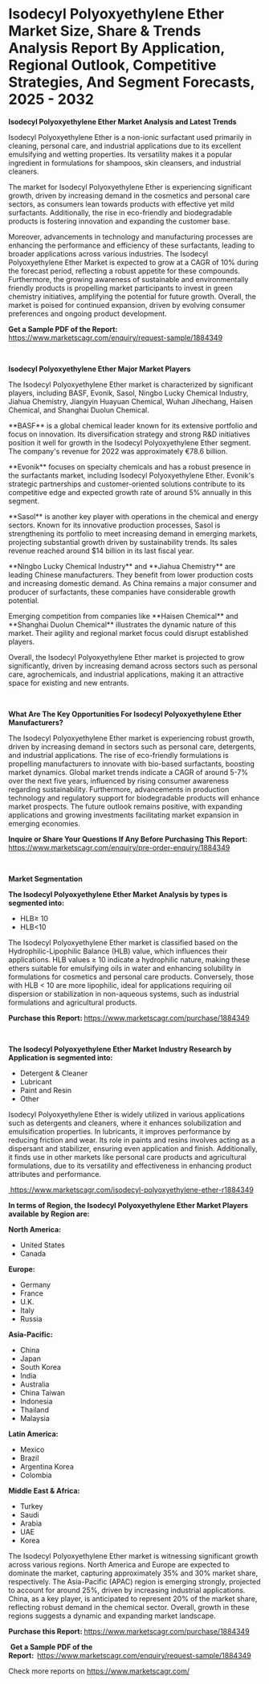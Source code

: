 <p><h1>Isodecyl Polyoxyethylene Ether Market Size, Share & Trends Analysis Report By Application, Regional Outlook, Competitive Strategies, And Segment Forecasts, 2025 - 2032</h1></p><p><strong>Isodecyl Polyoxyethylene Ether Market Analysis and Latest Trends</strong></p>
<p><p>Isodecyl Polyoxyethylene Ether is a non-ionic surfactant used primarily in cleaning, personal care, and industrial applications due to its excellent emulsifying and wetting properties. Its versatility makes it a popular ingredient in formulations for shampoos, skin cleansers, and industrial cleaners.</p><p>The market for Isodecyl Polyoxyethylene Ether is experiencing significant growth, driven by increasing demand in the cosmetics and personal care sectors, as consumers lean towards products with effective yet mild surfactants. Additionally, the rise in eco-friendly and biodegradable products is fostering innovation and expanding the customer base.</p><p>Moreover, advancements in technology and manufacturing processes are enhancing the performance and efficiency of these surfactants, leading to broader applications across various industries. The Isodecyl Polyoxyethylene Ether Market is expected to grow at a CAGR of 10% during the forecast period, reflecting a robust appetite for these compounds. Furthermore, the growing awareness of sustainable and environmentally friendly products is propelling market participants to invest in green chemistry initiatives, amplifying the potential for future growth. Overall, the market is poised for continued expansion, driven by evolving consumer preferences and ongoing product development.</p></p>
<p><strong>Get a Sample PDF of the Report:&nbsp;</strong> <a href="https://www.marketscagr.com/enquiry/request-sample/1884349?utm_campaign=2239&utm_medium=2&utm_source=Github&utm_content=ia&utm_term=04022025&utm_id=isodecyl-polyoxyethylene-ether">https://www.marketscagr.com/enquiry/request-sample/1884349</a></p>
<p>&nbsp;</p>
<p><strong>Isodecyl Polyoxyethylene Ether Major Market Players</strong></p>
<p><p>The Isodecyl Polyoxyethylene Ether market is characterized by significant players, including BASF, Evonik, Sasol, Ningbo Lucky Chemical Industry, Jiahua Chemistry, Jiangyin Huayuan Chemical, Wuhan Jihechang, Haisen Chemical, and Shanghai Duolun Chemical. </p><p>**BASF** is a global chemical leader known for its extensive portfolio and focus on innovation. Its diversification strategy and strong R&D initiatives position it well for growth in the Isodecyl Polyoxyethylene Ether segment. The company's revenue for 2022 was approximately €78.6 billion.</p><p>**Evonik** focuses on specialty chemicals and has a robust presence in the surfactants market, including Isodecyl Polyoxyethylene Ether. Evonik's strategic partnerships and customer-oriented solutions contribute to its competitive edge and expected growth rate of around 5% annually in this segment.</p><p>**Sasol** is another key player with operations in the chemical and energy sectors. Known for its innovative production processes, Sasol is strengthening its portfolio to meet increasing demand in emerging markets, projecting substantial growth driven by sustainability trends. Its sales revenue reached around $14 billion in its last fiscal year.</p><p>**Ningbo Lucky Chemical Industry** and **Jiahua Chemistry** are leading Chinese manufacturers. They benefit from lower production costs and increasing domestic demand. As China remains a major consumer and producer of surfactants, these companies have considerable growth potential.</p><p>Emerging competition from companies like **Haisen Chemical** and **Shanghai Duolun Chemical** illustrates the dynamic nature of this market. Their agility and regional market focus could disrupt established players.</p><p>Overall, the Isodecyl Polyoxyethylene Ether market is projected to grow significantly, driven by increasing demand across sectors such as personal care, agrochemicals, and industrial applications, making it an attractive space for existing and new entrants.</p></p>
<p>&nbsp;</p>
<p><strong>What Are The Key Opportunities For Isodecyl Polyoxyethylene Ether Manufacturers?</strong></p>
<p><p>The Isodecyl Polyoxyethylene Ether market is experiencing robust growth, driven by increasing demand in sectors such as personal care, detergents, and industrial applications. The rise of eco-friendly formulations is propelling manufacturers to innovate with bio-based surfactants, boosting market dynamics. Global market trends indicate a CAGR of around 5-7% over the next five years, influenced by rising consumer awareness regarding sustainability. Furthermore, advancements in production technology and regulatory support for biodegradable products will enhance market prospects. The future outlook remains positive, with expanding applications and growing investments facilitating market expansion in emerging economies.</p></p>
<p><strong>Inquire or Share Your Questions If Any Before Purchasing This Report:</strong> <a href="https://www.marketscagr.com/enquiry/pre-order-enquiry/1884349?utm_campaign=2239&utm_medium=2&utm_source=Github&utm_content=ia&utm_term=04022025&utm_id=isodecyl-polyoxyethylene-ether">https://www.marketscagr.com/enquiry/pre-order-enquiry/1884349</a></p>
<p>&nbsp;</p>
<p><strong>Market Segmentation</strong></p>
<p><strong>The Isodecyl Polyoxyethylene Ether Market Analysis by types is segmented into:</strong></p>
<p><ul><li>HLB≥ 10</li><li>HLB<10</li></ul></p>
<p><p>The Isodecyl Polyoxyethylene Ether market is classified based on the Hydrophilic-Lipophilic Balance (HLB) value, which influences their applications. HLB values ≥ 10 indicate a hydrophilic nature, making these ethers suitable for emulsifying oils in water and enhancing solubility in formulations for cosmetics and personal care products. Conversely, those with HLB < 10 are more lipophilic, ideal for applications requiring oil dispersion or stabilization in non-aqueous systems, such as industrial formulations and agricultural products.</p></p>
<p><strong>Purchase this Report:&nbsp;</strong><a href="https://www.marketscagr.com/purchase/1884349?utm_campaign=2239&utm_medium=2&utm_source=Github&utm_content=ia&utm_term=04022025&utm_id=isodecyl-polyoxyethylene-ether">https://www.marketscagr.com/purchase/1884349</a></p>
<p>&nbsp;</p>
<p><strong>The Isodecyl Polyoxyethylene Ether Market Industry Research by Application is segmented into:</strong></p>
<p><ul><li>Detergent & Cleaner</li><li>Lubricant</li><li>Paint and Resin</li><li>Other</li></ul></p>
<p><p>Isodecyl Polyoxyethylene Ether is widely utilized in various applications such as detergents and cleaners, where it enhances solubilization and emulsification properties. In lubricants, it improves performance by reducing friction and wear. Its role in paints and resins involves acting as a dispersant and stabilizer, ensuring even application and finish. Additionally, it finds use in other markets like personal care products and agricultural formulations, due to its versatility and effectiveness in enhancing product attributes and performance.</p></p>
<p><a href="https://www.marketscagr.com/isodecyl-polyoxyethylene-ether-r1884349?utm_campaign=2239&utm_medium=2&utm_source=Github&utm_content=ia&utm_term=04022025&utm_id=isodecyl-polyoxyethylene-ether">&nbsp;https://www.marketscagr.com/isodecyl-polyoxyethylene-ether-r1884349</a></p>
<p><strong>In terms of Region, the Isodecyl Polyoxyethylene Ether Market Players available by Region are:</strong></p>
<p>
    <p> <strong> North America: </strong>
        <ul>
            <li>United States</li>
            <li>Canada</li>
        </ul>
        </p> 
    <p> <strong> Europe: </strong>
        <ul>
            <li>Germany</li>
            <li>France</li>
            <li>U.K.</li>
            <li>Italy</li>
            <li>Russia</li>
        </ul>
        </p> 
    <p> <strong> Asia-Pacific: </strong>
        <ul>
            <li>China</li>
            <li>Japan</li>
            <li>South Korea</li>
            <li>India</li>
            <li>Australia</li>
            <li>China Taiwan</li>
            <li>Indonesia</li>
            <li>Thailand</li>
            <li>Malaysia</li>
        </ul>
        </p> 
    <p> <strong> Latin America: </strong>
        <ul>
            <li>Mexico</li>
            <li>Brazil</li>
            <li>Argentina Korea</li>
            <li>Colombia</li>
        </ul>
        </p> 
    <p> <strong> Middle East & Africa: </strong>
        <ul>
            <li>Turkey</li>
            <li>Saudi</li>
            <li>Arabia</li>
            <li>UAE</li>
            <li>Korea</li>
        </ul>
    </p>
    </p>
<p><p>The Isodecyl Polyoxyethylene Ether market is witnessing significant growth across various regions. North America and Europe are expected to dominate the market, capturing approximately 35% and 30% market share, respectively. The Asia-Pacific (APAC) region is emerging strongly, projected to account for around 25%, driven by increasing industrial applications. China, as a key player, is anticipated to represent 20% of the market share, reflecting robust demand in the chemical sector. Overall, growth in these regions suggests a dynamic and expanding market landscape.</p></p>
<p><strong>Purchase this Report: </strong><a href="https://www.marketscagr.com/purchase/1884349?utm_campaign=2239&utm_medium=2&utm_source=Github&utm_content=ia&utm_term=04022025&utm_id=isodecyl-polyoxyethylene-ether">https://www.marketscagr.com/purchase/1884349</a></p>
<p>&nbsp;<strong>Get a Sample PDF of the Report:&nbsp;&nbsp;</strong><a href="https://www.marketscagr.com/enquiry/request-sample/1884349?utm_campaign=2239&utm_medium=2&utm_source=Github&utm_content=ia&utm_term=04022025&utm_id=isodecyl-polyoxyethylene-ether">https://www.marketscagr.com/enquiry/request-sample/1884349</a></p>
<p><strong></strong></p>
<p>Check more reports on <a href="https://www.marketscagr.com/?utm_campaign=2239&utm_medium=2&utm_source=Github&utm_content=ia&utm_term=04022025&utm_id=isodecyl-polyoxyethylene-ether">https://www.marketscagr.com/</a></p>